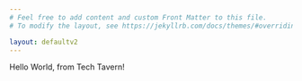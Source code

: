 ```yaml
---
# Feel free to add content and custom Front Matter to this file.
# To modify the layout, see https://jekyllrb.com/docs/themes/#overriding-theme-defaults

layout: defaultv2
---
```

Hello World, from Tech Tavern!
